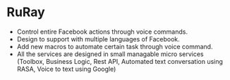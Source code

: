# RuRay
* Control entire Facebook actions through voice commands.
* Design to support with multiple languages of Facebook.
* Add new macros to automate certain task through voice command.
* All the services are designed in small managable micro services (Toolbox, Business Logic, Rest API, Automated text conversation using RASA, Voice to text using Google)
